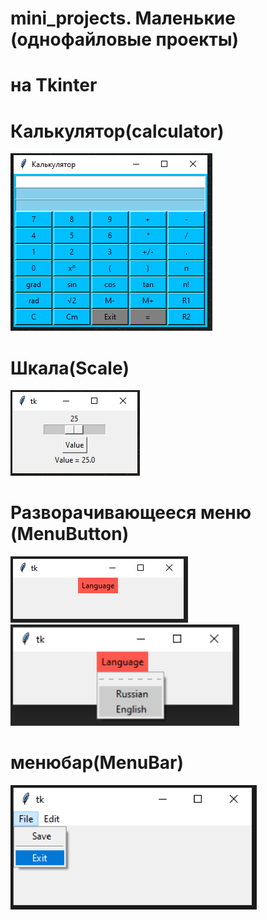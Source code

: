 # mini_projects. Маленькие (однофайловые проекты)
# на Tkinter
# Калькулятор(calculator)

![Калькулятор(calculator)](https://github.com/Pauelbel/mini_projects/blob/master/Calculator_tk/preview_calc.PNG "Калькулятор(calculator)")

# Шкала(Scale)

![Шкала(Scale)](https://github.com/Pauelbel/mini_projects/blob/master/Scale_tk/preview_Scale.PNG "Шкала(Scale)")

# Разворачивающееся меню (MenuButton)

![Разворачивающееся меню (MenuButton)](https://github.com/Pauelbel/mini_projects/blob/master/MenuButton_tk/preview_MenuButton.PNG "Разворачивающееся меню (MenuButton)")
![Разворачивающееся меню (MenuButton)](https://github.com/Pauelbel/mini_projects/blob/master/MenuButton_tk/preview_MenuButton_1.PNG "Разворачивающееся меню (MenuButton)")

# менюбар(MenuBar)

![менюбар(MenuBar)](https://github.com/Pauelbel/mini_projects/blob/master/Menubar_tk/menubar.PNG "менюбар(MenuBar)")
